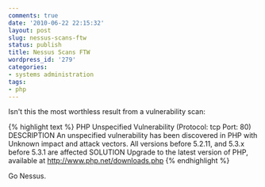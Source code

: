 ```yaml
---
comments: true
date: '2010-06-22 22:15:32'
layout: post
slug: nessus-scans-ftw
status: publish
title: Nessus Scans FTW
wordpress_id: '279'
categories:
- systems administration
tags:
- php
---
```


Isn't this the most worthless result from a vulnerability scan:

{% highlight text %}
PHP Unspecified Vulnerability (Protocol: tcp Port: 80)
DESCRIPTION An unspecified vulnerability has been discovered in PHP with Unknown impact and attack vectors. All versions before 5.2.11, and 5.3.x before 5.3.1 are affected
SOLUTION Upgrade to the latest version of PHP, available at http://www.php.net/downloads.php
{% endhighlight %}

Go Nessus. 

